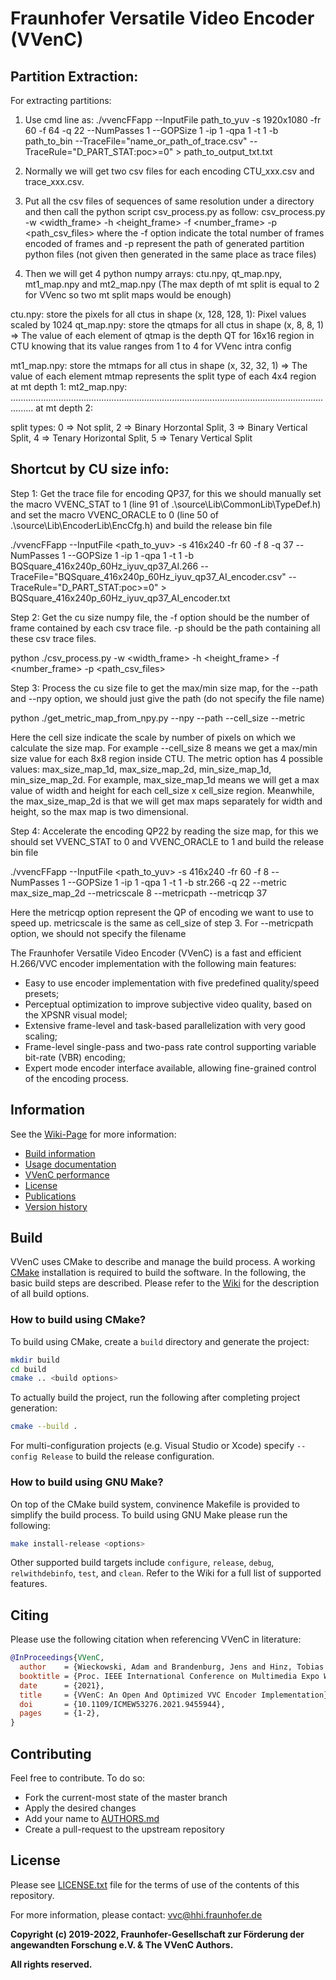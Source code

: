 # Fraunhofer Versatile Video Encoder (VVenC)




## Partition Extraction:

For extracting partitions:  

1. Use cmd line as: ./vvencFFapp --InputFile path_to_yuv -s 1920x1080  -fr 60 -f 64 -q 22 --NumPasses 1 --GOPSize 1 -ip 1 -qpa 1 -t 1 -b path_to_bin  --TraceFile="name_or_path_of_trace.csv"  --TraceRule="D_PART_STAT:poc>=0"  > path_to_output_txt.txt

2. Normally we will get two csv files for each encoding CTU_xxx.csv and trace_xxx.csv.

3. Put all the csv files of sequences of same resolution under a directory and then call the python script csv_process.py as follow: csv_process.py -w <width_frame> -h <height_frame> -f <number_frame> -p <path_csv_files>
   where the -f option indicate the total number of frames encoded of frames and -p represent the path of generated partition python files (not given then generated in the same place as trace files)

4. Then we will get 4 python numpy arrays: ctu.npy, qt_map.npy, mt1_map.npy and mt2_map.npy (The max depth of mt split is equal to 2 for VVenc so two mt split maps would be enough)

ctu.npy: 	store the pixels for all ctus in shape (x, 128, 128, 1): Pixel values scaled by 1024
qt_map.npy:	store the qtmaps for all ctus in shape (x, 8, 8, 1) => The value of each element of qtmap is the depth QT for 16x16 region in CTU knowing that its value ranges from 1 to 4 for VVenc intra config

mt1_map.npy:	store the mtmaps for all ctus in shape (x, 32, 32, 1) => The value of each element mtmap represents the split type of each 4x4 region at mt depth 1: 
mt2_map.npy: 	..................................................................................................................................... at mt depth 2:

              
split types: 0 => Not split, 2 => Binary Horzontal Split, 3 => Binary Vertical Split, 4 => Tenary Horizontal Split, 5 => Tenary Vertical Split








## Shortcut by CU size info:
 
Step 1: Get the trace file for encoding QP37, for this we should manually set the macro VVENC_STAT to 1 (line 91 of .\source\Lib\CommonLib\TypeDef.h) and set the macro VVENC_ORACLE to 0 (line 50 of .\source\Lib\EncoderLib\EncCfg.h) and build the release bin file

   ./vvencFFapp  --InputFile  <path_to_yuv>  -s 416x240  -fr 60 -f 8 -q 37 --NumPasses 1 --GOPSize 1 -ip 1 -qpa 1 -t 1 -b BQSquare_416x240p_60Hz_iyuv_qp37_AI.266  --TraceFile="BQSquare_416x240p_60Hz_iyuv_qp37_AI_encoder.csv"  --TraceRule="D_PART_STAT:poc>=0"   > BQSquare_416x240p_60Hz_iyuv_qp37_AI_encoder.txt

Step 2: Get the cu size numpy file,  the -f option should be the number of frame contained by each csv trace file. -p should be the path containing all these csv trace files. 
 
python   ./csv_process.py -w <width_frame> -h <height_frame> -f <number_frame> -p <path_csv_files>

Step 3: Process the cu size file to get the max/min size map, for the --path and --npy option, we should just give the path (do not specify the file name)

python ./get_metric_map_from_npy.py --npy <path to the cu size numpy file>    --path  <path for the generated size map> --cell_size  <the scale of generated size map>  --metric <what kind of map we want to have>

Here the cell size indicate the scale by number of pixels on which we calculate the size map. For example  --cell_size  8 means we get a max/min size value for each 8x8 region inside CTU.  The metric option has 4 possible values: max_size_map_1d, max_size_map_2d, min_size_map_1d, min_size_map_2d. For example, max_size_map_1d means we will get a max value of width and height for each cell_size x cell_size region. Meanwhile, the max_size_map_2d is that we will get max maps separately for width and height, so the max map is two dimensional.

Step 4: Accelerate the encoding QP22 by reading the size map, for this we should set VVENC_STAT to 0 and VVENC_ORACLE to 1 and build the release bin file

   ./vvencFFapp    --InputFile  <path_to_yuv>  -s 416x240 -fr 60 -f 8 --NumPasses 1 --GOPSize 1 -ip 1 -qpa 1 -t 1 -b str.266  -q 22 --metric  max_size_map_2d  --metricscale 8 --metricpath  <path for the size map to load>  --metricqp 37 
 
Here the metricqp option represent the QP of encoding we want to use to speed up. metricscale is the same as cell_size of step 3. For --metricpath option, we should not specify the filename










The Fraunhofer Versatile Video Encoder (VVenC) is a fast and efficient H.266/VVC encoder implementation with the following main features:
- Easy to use encoder implementation with five predefined quality/speed presets;
- Perceptual optimization to improve subjective video quality, based on the XPSNR visual model;
- Extensive frame-level and task-based parallelization with very good scaling;
- Frame-level single-pass and two-pass rate control supporting variable bit-rate (VBR) encoding;
- Expert mode encoder interface available, allowing fine-grained control of the encoding process.

## Information

See the [Wiki-Page](https://github.com/fraunhoferhhi/vvenc/wiki) for more information:

* [Build information](https://github.com/fraunhoferhhi/vvenc/wiki/Build)
* [Usage documentation](https://github.com/fraunhoferhhi/vvenc/wiki/Usage)
* [VVenC performance](https://github.com/fraunhoferhhi/vvenc/wiki/Encoder-Performance)
* [License](https://github.com/fraunhoferhhi/vvenc/wiki/License)
* [Publications](https://github.com/fraunhoferhhi/vvenc/wiki/Publications)
* [Version history](https://github.com/fraunhoferhhi/vvenc/wiki/Changelog)

## Build

VVenC uses CMake to describe and manage the build process. A working [CMake](https://cmake.org/) installation is required to build the software. In the following, the basic build steps are described. Please refer to the [Wiki](https://github.com/fraunhoferhhi/vvenc/wiki/Build) for the description of all build options.

### How to build using CMake?

To build using CMake, create a `build` directory and generate the project:

```sh
mkdir build
cd build
cmake .. <build options>
```

To actually build the project, run the following after completing project generation:

```sh
cmake --build .
```

For multi-configuration projects (e.g. Visual Studio or Xcode) specify `--config Release` to build the release configuration.

### How to build using GNU Make?

On top of the CMake build system, convinence Makefile is provided to simplify the build process. To build using GNU Make please run the following:

```sh
make install-release <options>
```

Other supported build targets include `configure`, `release`, `debug`, `relwithdebinfo`, `test`,  and `clean`. Refer to the Wiki for a full list of supported features.

## Citing

Please use the following citation when referencing VVenC in literature:

```bibtex
@InProceedings{VVenC,
  author    = {Wieckowski, Adam and Brandenburg, Jens and Hinz, Tobias and Bartnik, Christian and George, Valeri and Hege, Gabriel and Helmrich, Christian and Henkel, Anastasia and Lehmann, Christian and Stoffers, Christian and Zupancic, Ivan and Bross, Benjamin and Marpe, Detlev},
  booktitle = {Proc. IEEE International Conference on Multimedia Expo Workshops (ICMEW)},
  date      = {2021},
  title     = {VVenC: An Open And Optimized VVC Encoder Implementation},
  doi       = {10.1109/ICMEW53276.2021.9455944},
  pages     = {1-2},
}
```

## Contributing

Feel free to contribute. To do so:

* Fork the current-most state of the master branch
* Apply the desired changes
* Add your name to [AUTHORS.md](./AUTHORS.md)
* Create a pull-request to the upstream repository

## License

Please see [LICENSE.txt](./LICENSE.txt) file for the terms of use of the contents of this repository.

For more information, please contact: vvc@hhi.fraunhofer.de

**Copyright (c) 2019-2022, Fraunhofer-Gesellschaft zur Förderung der angewandten Forschung e.V. & The VVenC Authors.**

**All rights reserved.**
